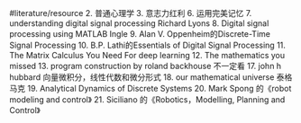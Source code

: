 #literature/resource 
2. 普通心理学
3. 意志力红利
6. 运用完美记忆
7. understanding digital signal processing Richard Lyons 
8. Digital signal processing using MATLAB Ingle 
9. Alan V. Oppenheim的Discrete-Time Signal Processing
10. B.P. Lathi的Essentials of Digital Signal Processing
11. The Matrix Calculus You Need For deep learning 
12. The mathematics you missed
13. program construction by roland backhouse 不一定看
17. john h hubbard 向量微积分，线性代数和微分形式
18. our mathematical universe 泰格马克
19. Analytical Dynamics of Discrete Systems 
20. Mark Spong 的《robot modeling and control》 
21. Siciliano 的《Robotics，Modelling, Planning and Control》
